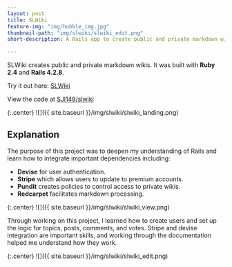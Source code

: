 ```yaml
---
layout: post
title: SLWiki
feature-img: "img/hubble_img.jpg"
thumbnail-path: "img/slwiki/slwiki_edit.png"
short-description: A Rails app to create public and private markdown wikis.

---
```

SLWiki creates public and private markdown wikis. It was built with **Ruby 2.4** and **Rails 4.2.8**.

Try it out here: [SLWiki](https://shielded-falls-24557.herokuapp.com/)

View the code at [SJl149/slwiki](https://github.com/SJl149/slwiki)

{:.center}
![]({{ site.baseurl }}/img/slwiki/slwiki_landing.png)

## Explanation
The purpose of this project was to deepen my understanding of Rails and learn how to integrate important dependencies including:
+ **Devise** for user authentication.
+ **Stripe** which allows users to update to premium accounts.
+ **Pundit** creates policies to control access to private wikis.
+ **Redcarpet** facilitates markdown processing.

{:.center}
![]({{ site.baseurl }}/img/slwiki/slwiki_view.png)

Through working on this project, I learned how to create users and set up the logic for topics, posts, comments, and votes. Stripe and devise integration are important skills, and working through the documentation helped me understand how they work.

{:.center}
![]({{ site.baseurl }}/img/slwiki/slwiki_edit.png)

